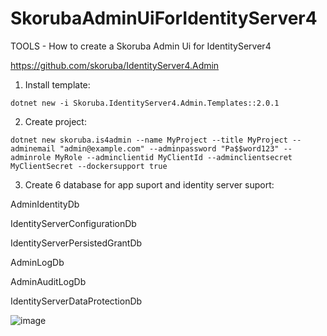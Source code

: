 # SkorubaAdminUiForIdentityServer4

TOOLS - How to create a Skoruba Admin Ui for IdentityServer4


https://github.com/skoruba/IdentityServer4.Admin



1. Install template:


```
dotnet new -i Skoruba.IdentityServer4.Admin.Templates::2.0.1
```

2. Create project:

```
dotnet new skoruba.is4admin --name MyProject --title MyProject --adminemail "admin@example.com" --adminpassword "Pa$$word123" --adminrole MyRole --adminclientid MyClientId --adminclientsecret MyClientSecret --dockersupport true

```

3. Create 6 database for app suport and identity server suport:


AdminIdentityDb

IdentityServerConfigurationDb

IdentityServerPersistedGrantDb

AdminLogDb

AdminAuditLogDb

IdentityServerDataProtectionDb



![image](https://user-images.githubusercontent.com/6674269/116256020-b598e400-a76a-11eb-8d66-7798441fc79f.png)


